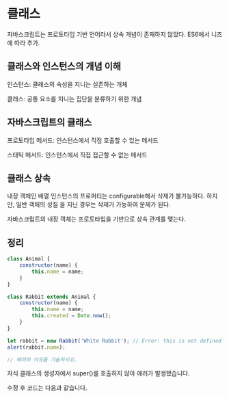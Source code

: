 # 클래스

자바스크립트는 프로토타입 기반 언어라서 상속 개념이 존재하지 않았다. ES6에서 니즈에 따라 추가.

## 클래스와 인스턴스의 개념 이해

인스턴스: 클래스의 속성을 지니는 실존하는 개체

클래스: 공통 요소를 지니는 집단을 분류하기 위한 개념

## 자바스크립트의 클래스

프로토타입 메서드: 인스턴스에서 직접 호출할 수 있는 메서드

스태틱 메서드: 인스턴스에서 직접 접근할 수 없는 메서드

## 클래스 상속

내장 객체인 배열 인스턴스의 프로퍼티는 configurable해서 삭제가 불가능하다. 하지만, 일반 객체의 성질
을 지닌 경우는 삭제가 가능하여 문제가 된다.

자바스크립트의 내장 객체는 프로토타입을 기반으로 상속 관계를 맺는다.

## 정리

```js
class Animal {
    constructor(name) {
        this.name = name;
    }
}

class Rabbit extends Animal {
    constructor(name) {
        this.name = name;
        this.created = Date.now();
    }
}

let rabbit = new Rabbit('White Rabbit'); // Error: this is not defined
alert(rabbit.name);

// 에러의 이유를 기술하시오.
```

자식 클래스의 생성자에서 super()를 호출하지 않아 에러가 발생했습니다.

수정 후 코드는 다음과 같습니다.
